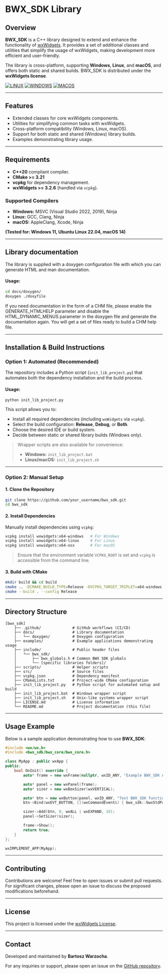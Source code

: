 # BWX_SDK Library

## Overview
**BWX_SDK** is a C++ library designed to extend and enhance the functionality of [wxWidgets](https://www.wxwidgets.org/). It provides a set of additional classes and utilities that simplify the usage of wxWidgets, making development more efficient and user-friendly.

The library is cross-platform, supporting **Windows**, **Linux**, and **macOS**, and offers both static and shared builds. BWX_SDK is distributed under the **wxWidgets license**.

[![LINUX](https://github.com/bartoszwarzocha/bwx_sdk/actions/workflows/ci-linux.yml/badge.svg)](https://github.com/bartoszwarzocha/bwx_sdk/actions/workflows/ci-linux.yml)
[![WINDOWS](https://github.com/bartoszwarzocha/bwx_sdk/actions/workflows/ci-windows.yml/badge.svg)](https://github.com/bartoszwarzocha/bwx_sdk/actions/workflows/ci-windows.yml)
[![MACOS](https://github.com/bartoszwarzocha/bwx_sdk/actions/workflows/ci-macos.yml/badge.svg)](https://github.com/bartoszwarzocha/bwx_sdk/actions/workflows/ci-macos.yml)

---

## Features
- Extended classes for core wxWidgets components.
- Utilities for simplifying common tasks with wxWidgets.
- Cross-platform compatibility (Windows, Linux, macOS).
- Support for both static and shared (Windows) library builds.
- Examples demonstrating library usage.

---

## Requirements
- **C++20** compliant compiler.
- **CMake >= 3.21**
- **vcpkg** for dependency management.
- **wxWidgets >= 3.2.6** (handled via `vcpkg`).

### Supported Compilers
- **Windows:** MSVC (Visual Studio 2022, 2019), Ninja
- **Linux:** GCC, Clang, Ninja
- **macOS:** AppleClang, Xcode, Ninja

**(Tested for: Windows 11, Ubuntu Linux 22.04, macOS 14)**

---

## Library documentation
The library is supplied with a doxygen configuration file with which you can generate HTML and man documentation.

#### Usage:
```bash
cd docs/doxygen/
doxygen ./doxyfile
```

If you need documentation in the form of a CHM file, please enable the GENERATE_HTMLHELP parameter and disable the HTML_DYNAMIC_MENUS parameter in the doxygen file and generate the documentation again. You will get a set of files ready to build a CHM help file.

---

## Installation & Build Instructions

### Option 1: Automated (Recommended)
The repository includes a Python script (`init_lib_project.py`) that automates both the dependency installation and the build process.

#### Usage:
```bash
python init_lib_project.py
```

This script allows you to:
- Install all required dependencies (including `wxWidgets` via `vcpkg`).
- Select the build configuration: **Release**, **Debug**, or **Both**.
- Choose the desired IDE or build system.
- Decide between static or shared library builds (Windows only).

> Wrapper scripts are also available for convenience:
> - **Windows:** `init_lib_project.bat`
> - **Linux/macOS:** `init_lib_project.sh`

---

### Option 2: Manual Setup

#### 1. Clone the Repository
```bash
git clone https://github.com/your_username/bwx_sdk.git
cd bwx_sdk
```

#### 2. Install Dependencies
Manually install dependencies using `vcpkg`:
```bash
vcpkg install wxwidgets:x64-windows   # For Windows
vcpkg install wxwidgets:x64-linux     # For Linux
vcpkg install wxwidgets:x64-osx       # For macOS
```
> Ensure that the environment variable `VCPKG_ROOT` is set and `vcpkg` is accessible from the command line.

#### 3. Build with CMake
```bash
mkdir build && cd build
cmake .. -DCMAKE_BUILD_TYPE=Release -DVCPKG_TARGET_TRIPLET=x64-windows
cmake --build . --config Release
```

---

## Directory Structure
```
[bwx_sdk]
    ├── .github/              # GitHub workflows (CI/CD)
    ├── docs/                 # Library documentation
    │   └── doxygen/          # Doxygen configuration
    ├── examples/             # Example applications demonstrating usage
    ├── include/              # Public header files
    │   └── bwx_sdk/
    │       ├── bwx_globals.h # Common BWX SDK globals
    │       └── [specific libraries folders]/
    ├── scripts/              # Helper scripts
    ├── src/                  # Source files
    ├── vcpkg.json            # Dependency manifest
    ├── CMakeLists.txt        # Project-wide CMake configuration
    ├── init_lib_project.py   # Python script for automated setup and build
    ├── init_lib_project.bat  # Windows wrapper script
    ├── init_lib_project.sh   # Unix-like systems wrapper script
    ├── LICENSE.md            # License information
    └── README.md             # Project documentation (this file)
```

---

## Usage Example
Below is a sample application demonstrating how to use **BWX_SDK**:

```cpp
#include <wx/wx.h>
#include <bwx_sdk/bwx_core/bwx_core.h>

class MyApp : public wxApp {
public:
    bool OnInit() override {
        auto* frame = new wxFrame(nullptr, wxID_ANY, "Example BWX_SDK Application", wxDefaultPosition, wxSize(400, 300));

        auto* panel = new wxPanel(frame);
        auto* sizer = new wxBoxSizer(wxVERTICAL);

        auto* btn = new wxButton(panel, wxID_ANY, "Test BWX_SDK function");
        btn->Bind(wxEVT_BUTTON, [](wxCommandEvent&) { bwx_sdk::bwxStdPathsInfo(); });

        sizer->Add(btn, 0, wxALL | wxEXPAND, 10);
        panel->SetSizer(sizer);

        frame->Show();
        return true;
    }
};

wxIMPLEMENT_APP(MyApp);
```

---

## Contributing
Contributions are welcome! Feel free to open issues or submit pull requests.  
For significant changes, please open an issue to discuss the proposed modifications beforehand.

---

## License
This project is licensed under the [wxWidgets License](https://www.wxwidgets.org/about/licence/).

---

## Contact
Developed and maintained by **Bartosz Warzocha**.

For any inquiries or support, please open an issue on the [GitHub repository](https://github.com/bartoszwarzocha/bwx_sdk/issues).

